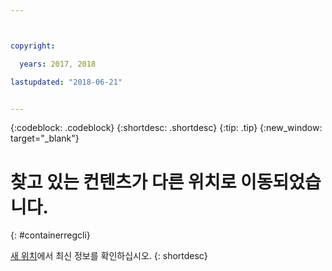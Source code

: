 ```yaml
---



copyright:

  years: 2017, 2018

lastupdated: "2018-06-21"


---
```


{:codeblock: .codeblock}
{:shortdesc: .shortdesc}
{:tip: .tip}
{:new_window: target="_blank"}

# 찾고 있는 컨텐츠가 다른 위치로 이동되었습니다.
{: #containerregcli}

[새 위치](../../../services/Registry/registry_cli.html)에서 최신 정보를 확인하십시오.
{: shortdesc}
